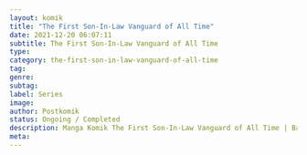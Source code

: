 ```yaml
---
layout: komik
title: "The First Son-In-Law Vanguard of All Time"
date: 2021-12-20 06:07:11
subtitle: The First Son-In-Law Vanguard of All Time
type: 
category: the-first-son-in-law-vanguard-of-all-time
tag: 
genre: 
subtag: 
label: Series
image: 
author: Postkomik
status: Ongoing / Completed
description: Manga Komik The First Son-In-Law Vanguard of All Time | Bahasa Indonesia
meta: 
---
```


